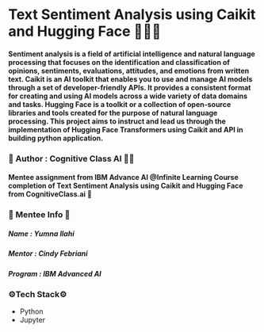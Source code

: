 # Text Sentiment Analysis using Caikit and Hugging Face 🤗🤗🤗
#### Sentiment analysis is a field of artificial intelligence and natural language processing that focuses on the identification and classification of opinions, sentiments, evaluations, attitudes, and emotions from written text. Caikit is an AI toolkit that enables you to use and manage AI models through a set of developer-friendly APIs. It provides a consistent format for creating and using AI models across a wide variety of data domains and tasks. Hugging Face is a toolkit or a collection of open-source libraries and tools created for the purpose of natural language processing. This project aims to instruct and lead us through the implementation of Hugging Face Transformers using Caikit and API in building python application.  

### 📝 Author  : Cognitive Class AI ✍🏻

#### Mentee assignment from IBM Advance AI @Infinite Learning Course completion of Text Sentiment Analysis using Caikit and Hugging Face from CognitiveClass.ai 🤖

### 🌸 Mentee Info 🌸
##### Name      : Yumna Ilahi
##### Mentor    : Cindy Febriani
##### Program   : IBM Advanced AI 
### ⚙️Tech Stack⚙️
- Python
- Jupyter

 
